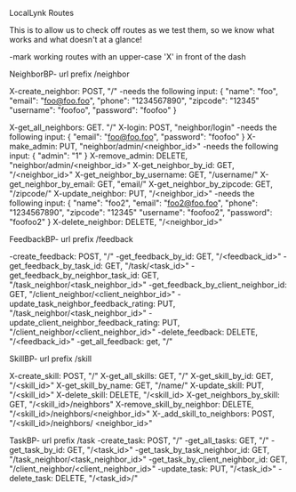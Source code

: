LocalLynk Routes

This is to allow us to check off routes as we test them, so we know what works and what doesn't at a glance!

-mark working routes with an upper-case 'X' in front of the dash

NeighborBP- url prefix /neighbor

X-create_neighbor: POST, "/"
    -needs the following input:
    {
    "name": "foo",
    "email": "foo@foo.foo",
    "phone": "1234567890",
    "zipcode": "12345"
    "username": "foofoo",
    "password": "foofoo"
    }

X-get_all_neighbors: GET. "/"
X-login: POST, "neighbor/login"
    -needs the following input:
    {
    "email": "foo@foo.foo",
    "password": "foofoo"
    }
X-make_admin: PUT, "neighbor/admin/<neighbor_id>"
    -needs the following input:
    {
    "admin": "1"
    }
X-remove_admin: DELETE, "neighbor/admin/<neighbor_id>"
X-get_neighbor_by_id: GET, "/<neighbor_id>"
X-get_neighbor_by_username: GET, "/username/<username>"
X-get_neighbor_by_email: GET, "email/<email>"
X-get_neighbor_by_zipcode: GET, "/zipcode/<zipcode>"
X-update_neighbor: PUT, "/<neighbor_id>"
    -needs the following input:
    {
    "name": "foo2",
    "email": "foo2@foo.foo",
    "phone": "1234567890",
    "zipcode": "12345"
    "username": "foofoo2",
    "password": "foofoo2"
    }
X-delete_neighbor: DELETE, "/<neighbor_id>"

FeedbackBP- url prefix /feedback

-create_feedback: POST, "/"
-get_feedback_by_id: GET, "/<feedback_id>"
-get_feedback_by_task_id: GET, "/task/<task_id>"
-get_feedback_by_neighbor_task_id: GET, "/task_neighbor/<task_neighbor_id>"
-get_feedback_by_client_neighbor_id: GET, "/client_neighbor/<client_neighbor_id>"
-update_task_neighbor_feedback_rating: PUT, "/task_neighbor/<task_neighbor_id>"
-update_client_neighbor_feedback_rating: PUT, "/client_neighbor/<client_neighbor_id>"
-delete_feedback: DELETE, "/<feedback_id>"
-get_all_feedback: get, "/"

SkillBP- url prefix /skill

X-create_skill: POST, "/"
X-get_all_skills: GET, "/"
X-get_skill_by_id: GET, "/<skill_id>"
X-get_skill_by_name: GET, "/name/<name>"
X-update_skill: PUT, "/<skill_id>"
X-delete_skill: DELETE, "/<skill_id>
X-get_neighbors_by_skill: GET, "/<skill_id>/neighbors"
X-remove_skill_by_neighbor: DELETE, "/<skill_id>/neighbors/<neighbor_id>"
X-_add_skill_to_neighbors: POST, "/<skill_id>/neighbors/     <neighbor_id>"

TaskBP- url prefix /task
-create_task: POST, "/"
-get_all_tasks: GET, "/"
-get_task_by_id: GET, "/<task_id>"
-get_task_by_task_neighbor_id: GET, "/task_neighbor/<task_neighbor_id>"
-get_task_by_client_neighbor_id: GET, "/client_neighbor/<client_neighbor_id>"
-update_task: PUT, "/<task_id>"
-delete_task: DELETE, "/<task_id>/"